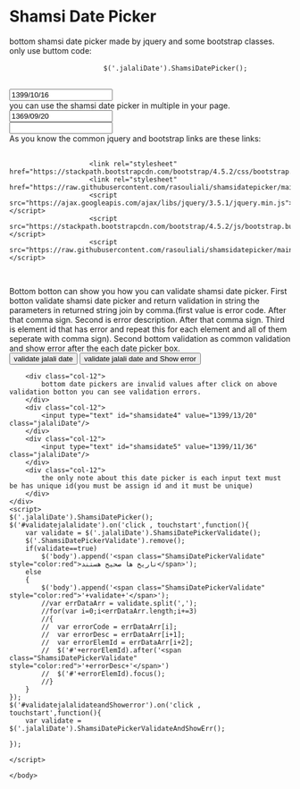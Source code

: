 <html>
	<body>
	<div class="container"> 
		<h1>Shamsi Date Picker</h1>
		<div class="row">
			<div class="col-12">
				bottom shamsi date picker made by jquery and some bootstrap classes. only use buttom code:
				<pre>
					<code>$('.jalaliDate').ShamsiDatePicker();</code>
				</pre>
			</div>
			<div class="col-12">
				<input type="text" id="shamsidate3" value="1399/10/16" class="jalaliDate"/>
			</div>
			<div class="col-12">
				you can use the shamsi date picker in multiple in your page.
			</div>
			<div class="col-6">
				<input type="text" id="shamsidate" value="1369/09/20" class="jalaliDate"/>
			</div>
			<div class="col-6">
				<input type="text" id="shamsidate2" value="" class="jalaliDate"/>
			</div>
			<div class="col-12">
				As you know the common jquery and bootstrap links are these links:
  				<pre>
					<code>
					&lt;link rel="stylesheet" href="https://stackpath.bootstrapcdn.com/bootstrap/4.5.2/css/bootstrap.min.css"&gt;
					&lt;link rel="stylesheet" href="https://raw.githubusercontent.com/rasouliali/shamsidatepicker/main/style.css"&gt;
					&lt;script src="https://ajax.googleapis.com/ajax/libs/jquery/3.5.1/jquery.min.js"&gt;&lt;/script&gt;
					&lt;script src="https://stackpath.bootstrapcdn.com/bootstrap/4.5.2/js/bootstrap.bundle.min.js"&gt;&lt;/script&gt;
					&lt;script src="https://raw.githubusercontent.com/rasouliali/shamsidatepicker/main/jalalidatepicker.js"&gt;&lt;/script&gt;
					</code>
				</pre>
			</div>
		</div>
		<div class="col-12">
			Bottom botton can show you how you can validate shamsi date picker. 
			First botton validate shamsi date picker and return validation in string the 
			parameters in returned string join by comma.(first value is error code. After that comma sign. Second is error description. After that comma sign. Third is element id that has error and repeat this 
			for each element and all of them seperate with comma sign).
			Second bottom validation as common validation and show error after the each date picker box.
		</div>
		<button class="btn btn-success mt-3" id="validatejalalidate">validate jalali date</button>
		<button class="btn btn-success mt-3" id="validatejalalidateandShowerror">validate jalali date and Show error</button>
		
		<div class="col-12">
			bottom date pickers are invalid values after click on above validation botton you can see validation errors.
		</div>
		<div class="col-12">
			<input type="text" id="shamsidate4" value="1399/13/20" class="jalaliDate"/>
		</div>
		<div class="col-12">
			<input type="text" id="shamsidate5" value="1399/11/36" class="jalaliDate"/>
		</div>
		<div class="col-12">
			the only note about this date picker is each input text must be has unique id(you must be assign id and it must be unique)
		</div>
	</div>
	<script>
	$('.jalaliDate').ShamsiDatePicker();
	$('#validatejalalidate').on('click , touchstart',function(){
		var validate = $('.jalaliDate').ShamsiDatePickerValidate();
		$('.ShamsiDatePickerValidate').remove();
		if(validate==true)
			$('body').append('<span class="ShamsiDatePickerValidate" style="color:red">تاریخ ها صحیح هستند</span>');
		else
		{
			$('body').append('<span class="ShamsiDatePickerValidate" style="color:red">'+validate+'</span>');
			//var errDataArr = validate.split(',');
			//for(var i=0;i<errDataArr.length;i+=3)
			//{
			//	var errorCode = errDataArr[i];
			//	var errorDesc = errDataArr[i+1];
			//	var errorElemId = errDataArr[i+2];
			//	$('#'+errorElemId).after('<span class="ShamsiDatePickerValidate" style="color:red">'+errorDesc+'</span>')
			//	$('#'+errorElemId).focus();
			//}
		}
	});
	$('#validatejalalidateandShowerror').on('click , touchstart',function(){
		var validate = $('.jalaliDate').ShamsiDatePickerValidateAndShowErr();
		
	});
	
	</script>

	</body>
</html>
